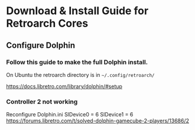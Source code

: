 # Download & Install Guide for Retroarch Cores

## Configure Dolphin

### Follow this guide to make the full Dolphin install.
On Ubuntu the retroarch directory is in `~/.config/retroarch/`

https://docs.libretro.com/library/dolphin/#setup

### Controller 2 not working
Reconfigure Dolphin.ini
SIDevice0 = 6
SIDevice1 = 6
https://forums.libretro.com/t/solved-dolphin-gamecube-2-players/13686/2